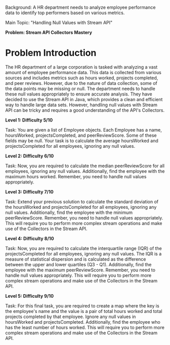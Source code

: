Background: A HR department needs to analyze employee performance data to identify top performers based on various metrics.

Main Topic: "Handling Null Values with Stream API"

**Problem: Stream API Collectors Mastery**

# Problem Introduction
The HR department of a large corporation is tasked with analyzing a vast amount of employee performance data. This data is collected from various sources and includes metrics such as hours worked, projects completed, and peer reviews. However, due to the nature of data collection, some of the data points may be missing or null. The department needs to handle these null values appropriately to ensure accurate analysis. They have decided to use the Stream API in Java, which provides a clean and efficient way to handle large data sets. However, handling null values with Stream API can be tricky and requires a good understanding of the API's Collectors.

**Level 1: Difficulty 5/10**

Task: You are given a list of Employee objects. Each Employee has a name, hoursWorked, projectsCompleted, and peerReviewScore. Some of these fields may be null. Your task is to calculate the average hoursWorked and projectsCompleted for all employees, ignoring any null values.

**Level 2: Difficulty 6/10**

Task: Now, you are required to calculate the median peerReviewScore for all employees, ignoring any null values. Additionally, find the employee with the maximum hours worked. Remember, you need to handle null values appropriately.


**Level 3: Difficulty 7/10**

Task: Extend your previous solution to calculate the standard deviation of the hoursWorked and projectsCompleted for all employees, ignoring any null values. Additionally, find the employee with the minimum peerReviewScore. Remember, you need to handle null values appropriately. This will require you to perform more complex stream operations and make use of the Collectors in the Stream API.


**Level 4: Difficulty 8/10**

Task: Now, you are required to calculate the interquartile range (IQR) of the projectsCompleted for all employees, ignoring any null values. The IQR is a measure of statistical dispersion and is calculated as the difference between the upper and lower quartiles (Q3 - Q1). Additionally, find the employee with the maximum peerReviewScore. Remember, you need to handle null values appropriately. This will require you to perform more complex stream operations and make use of the Collectors in the Stream API.


**Level 5: Difficulty 9/10**

Task: For this final task, you are required to create a map where the key is the employee's name and the value is a pair of total hours worked and total projects completed by that employee. Ignore any null values in hoursWorked and projectsCompleted. Additionally, find the employee who has the least number of hours worked. This will require you to perform more complex stream operations and make use of the Collectors in the Stream API.